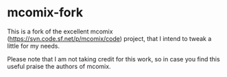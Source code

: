 mcomix-fork
===========

This is a fork of the excellent mcomix (https://svn.code.sf.net/p/mcomix/code) project, that I intend to tweak a little for my needs.

Please note that I am not taking credit for this work, so in case you find this useful praise the authors of mcomix.


